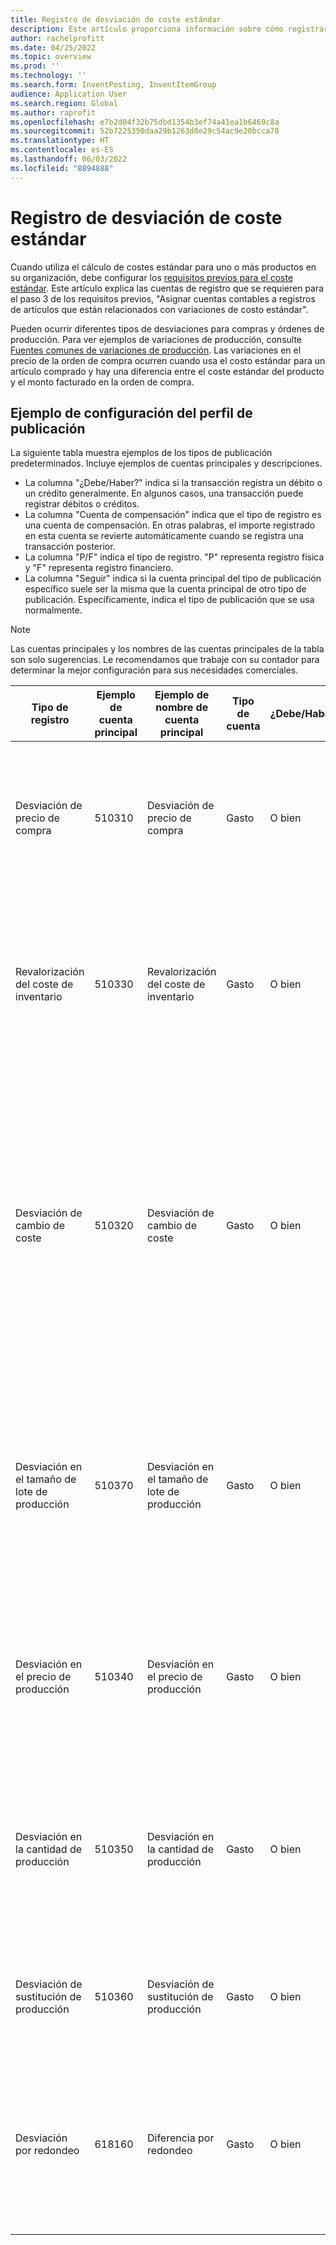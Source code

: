 ```yaml
---
title: Registro de desviación de coste estándar
description: Este artículo proporciona información sobre cómo registrar perfiles de costes estándar.
author: rachelprofitt
ms.date: 04/25/2022
ms.topic: overview
ms.prod: ''
ms.technology: ''
ms.search.form: InventPosting, InventItemGroup
audience: Application User
ms.search.region: Global
ms.author: raprofit
ms.openlocfilehash: e7b2d04f32b75dbd1354b3ef74a41ea1b6469c8a
ms.sourcegitcommit: 52b7225350daa29b1263d8e29c54ac9e20bcca70
ms.translationtype: HT
ms.contentlocale: es-ES
ms.lasthandoff: 06/03/2022
ms.locfileid: "8894888"
---
```

# <a name="standard-cost-variance-posting"></a>Registro de desviación de coste estándar

Cuando utiliza el cálculo de costes estándar para uno o más productos en su organización, debe configurar los [requisitos previos para el coste estándar](/supply-chain/cost-management/prerequisites-standard-costs.md). Este artículo explica las cuentas de registro que se requieren para el paso 3 de los requisitos previos, "Asignar cuentas contables a registros de artículos que están relacionados con variaciones de costo estándar".

Pueden ocurrir diferentes tipos de desviaciones para compras y órdenes de producción. Para ver ejemplos de variaciones de producción, consulte [Fuentes comunes de variaciones de producción](/supply-chain/cost-management/common-sources-of-production-variances.md). Las variaciones en el precio de la orden de compra ocurren cuando usa el costo estándar para un artículo comprado y hay una diferencia entre el coste estándar del producto y el monto facturado en la orden de compra.

## <a name="sample-posting-profile-configuration"></a>Ejemplo de configuración del perfil de publicación

La siguiente tabla muestra ejemplos de los tipos de publicación predeterminados. Incluye ejemplos de cuentas principales y descripciones.

- La columna "¿Debe/Haber?" indica si la transacción registra un débito o un crédito generalmente. En algunos casos, una transacción puede registrar débitos o créditos.
- La columna "Cuenta de compensación" indica que el tipo de registro es una cuenta de compensación. En otras palabras, el importe registrado en esta cuenta se revierte automáticamente cuando se registra una transacción posterior.
- La columna "P/F" indica el tipo de registro. "P" representa registro física y "F" representa registro financiero.
- La columna "Seguir" indica si la cuenta principal del tipo de publicación específico suele ser la misma que la cuenta principal de otro tipo de publicación. Específicamente, indica el tipo de publicación que se usa normalmente.

> [!NOTE]
> Las cuentas principales y los nombres de las cuentas principales de la tabla son solo sugerencias. Le recomendamos que trabaje con su contador para determinar la mejor configuración para sus necesidades comerciales.

| Tipo de registro | Ejemplo de cuenta principal | Ejemplo de nombre de cuenta principal | Tipo de cuenta | ¿Debe/Haber? | Cuenta de compensación | P/F | Seguir | Description |
|--------------|----------------------|---------------------------|--------------|---------------|------------------|-----|--------|-------------|
| Desviación de precio de compra | 510310 | Desviación de precio de compra | Gasto | O bien | No | V | No aplicable | Esta cuenta se usa cuando hay una variación entre el precio de compra y el costo estándar en una orden de compra. |
| Revalorización del coste de inventario | 510330 | Revalorización del coste de inventario | Gasto | O bien | No | V | No aplicable | Esta cuenta se usa cuando se activa una nueva versión de costes para un artículo de coste estándar para revaluar el inventario disponible. |
| Desviación de cambio de coste | 510320 | Desviación de cambio de coste | Gasto | O bien | No | V | No aplicable | Esta cuenta se usa cuando hay una diferencia en los costes estándar entre los sitios, o cuando se devuelve un artículo y hay un cambio entre el coste estándar original y el coste estándar actual de un producto. |
| Desviación en el tamaño de lote de producción | 510370 | Desviación en el tamaño de lote de producción | Gasto | O bien | No | V | No aplicable | Esta cuenta se usa cuando existen diferencias entre la base de cálculo de la lista de materiales (BOM) y la cantidad real para el cálculo del costo de la orden de producción. |
| Desviación en el precio de producción | 510340 | Desviación en el precio de producción | Gasto | O bien | No | V | No aplicable | Esta cuenta se utiliza cuando existen diferencias de precio entre el coste estimado y el coste real de una orden de producción. |
| Desviación en la cantidad de producción | 510350 | Desviación en la cantidad de producción | Gasto | O bien | No | V | No aplicable | Esta cuenta se utiliza cuando existen diferencias de cantidad entre el coste estimado y los costes reales de una orden de producción. |
| Desviación de sustitución de producción | 510360 | Desviación de sustitución de producción | Gasto | O bien | No | V | No aplicable | Esta cuenta se usa cuando hay un consumo inesperado en una orden de producción. |
| Desviación por redondeo | 618160 | Diferencia por redondeo | Gasto | O bien | No | V | No aplicable | Esta cuenta se utiliza cuando existe una diferencia de redondeo cuando los costes de producción se calculan a partir de los costos estándar. |
